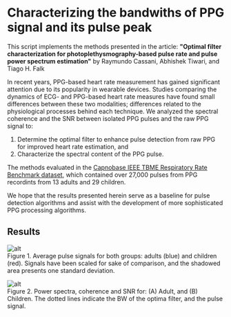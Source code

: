 # Characterizing the bandwiths of PPG signal and its pulse peak

This script implements the methods presented in the article: 
**"Optimal filter characterization for photoplethysmography-based pulse rate and pulse power spectrum estimation"**
by Raymundo Cassani, Abhishek Tiwari, and Tiago H. Falk

In recent years, PPG-based heart rate measurement has gained significant attention due to its popularity in wearable devices. Studies comparing the dynamics of ECG- and PPG-based heart rate measures have found small differences between these two modalities; differences related to the physiological processes behind each technique. We analyzed the spectral coherence and the SNR between isolated PPG pulses and the raw PPG signal to: 

1. Determine the optimal filter to enhance pulse detection from raw PPG for improved heart rate estimation, and
2. Characterize the spectral content of the PPG pulse. 

The methods evaluated in the [Capnobase IEEE TBME Respiratory Rate Benchmark dataset](http://www.capnobase.org/database/pulse-oximeter-ieee-tbme-benchmark/), which contained over 27,000 pulses from PPG recordints from 13 adults and 29 children.

We hope that the results presented herein serve as a baseline for pulse detection algorithms and assist with the development of more sophisticated PPG processing algorithms.

## Results
![alt](https://user-images.githubusercontent.com/8238803/79368838-094cdc80-7f1e-11ea-9001-3cc9fa076e7f.png)  
Figure 1. Average pulse signals for both groups: adults (blue) and children (red). Signals have been scaled for sake of comparison, and the shadowed area presents one standard deviation.

![alt](https://user-images.githubusercontent.com/8238803/79368846-0baf3680-7f1e-11ea-8ade-ce9964b144f7.png)  
Figure 2. Power spectra, coherence and SNR for: (A) Adult, and (B) Children. The dotted lines indicate the BW of the optima filter, and the pulse signal.
